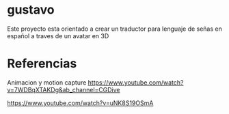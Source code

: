 # gustavo
Este proyecto esta orientado a crear un traductor para lenguaje de señas en español a traves de un avatar en 3D 

# Referencias 
Animacion y motion capture 
https://www.youtube.com/watch?v=7WDBqXTAKDg&ab_channel=CGDive

https://www.youtube.com/watch?v=uNK8S19OSmA
